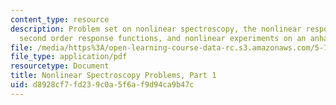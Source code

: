 ```yaml
---
content_type: resource
description: Problem set on nonlinear spectroscopy, the nonlinear response function,
  second order response functions, and nonlinear experiments on an anharmonic vibration.
file: /media/https%3A/open-learning-course-data-rc.s3.amazonaws.com/5-74-introductory-quantum-mechanics-ii-spring-2009/d8928cf7fd239c0a5f6af9d94ca9b47c_MIT5_74s09_pset6.pdf
file_type: application/pdf
resourcetype: Document
title: Nonlinear Spectroscopy Problems, Part 1
uid: d8928cf7-fd23-9c0a-5f6a-f9d94ca9b47c
---
```

